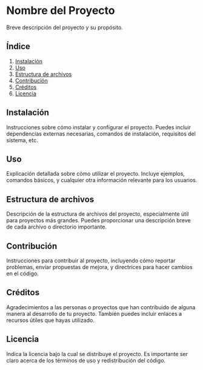 # Nombre del Proyecto

Breve descripción del proyecto y su propósito.

## Índice

1. [Instalación](#instalación)
2. [Uso](#uso)
3. [Estructura de archivos](#estructura-de-archivos)
4. [Contribución](#contribución)
5. [Créditos](#créditos)
6. [Licencia](#licencia)

## Instalación

Instrucciones sobre cómo instalar y configurar el proyecto. Puedes incluir dependencias externas necesarias, comandos de instalación, requisitos del sistema, etc.

## Uso

Explicación detallada sobre cómo utilizar el proyecto. Incluye ejemplos, comandos básicos, y cualquier otra información relevante para los usuarios.

## Estructura de archivos

Descripción de la estructura de archivos del proyecto, especialmente útil para proyectos más grandes. Puedes proporcionar una descripción breve de cada archivo o directorio importante.

## Contribución

Instrucciones para contribuir al proyecto, incluyendo cómo reportar problemas, enviar propuestas de mejora, y directrices para hacer cambios en el código.

## Créditos

Agradecimientos a las personas o proyectos que han contribuido de alguna manera al desarrollo de tu proyecto. También puedes incluir enlaces a recursos útiles que hayas utilizado.

## Licencia

Indica la licencia bajo la cual se distribuye el proyecto. Es importante ser claro acerca de los términos de uso y redistribución del código.

